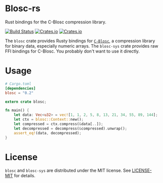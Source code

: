 # Blosc-rs

Rust bindings for the C-Blosc compression library.

[![Build Status](https://api.cirrus-ci.com/github/asomers/blosc-rs.svg?maxAge=2592000)](https://cirrus-ci.com/github/asomers/blosc-rs)
[![Crates.io](https://img.shields.io/crates/v/blosc.svg?maxAge=2592000)](https://crates.io/crates/blosc)
[![Crates.io](https://img.shields.io/crates/v/blosc-sys.svg?maxAge=2592000)](https://crates.io/crates/blosc-sys)

The `blosc` crate provides Rusty bindings for [`C-Blosc`](http://blosc.org/), a
compression library for binary data, especially numeric arrays.  The
`blosc-sys` crate provides raw FFI bindings for C-Blosc.  You probably don't
want to use it directly.

# Usage

```toml
# Cargo.toml
[dependencies]
blosc = "0.2"
```

```rust
extern crate blosc;

fn main() {
    let data: Vec<u32> = vec![1, 1, 2, 5, 8, 13, 21, 34, 55, 89, 144];
    let ctx = blosc::Context::new();
    let compressed = ctx.compress(&data[..]);
    let decompressed = decompress(&compressed).unwrap();
    assert_eq!(data, decompressed);
}
```

# License
`blosc` and `blosc-sys` are distributed under the MIT license.  See
[LICENSE-MIT](blosc/LICENSE-MIT) for details.
